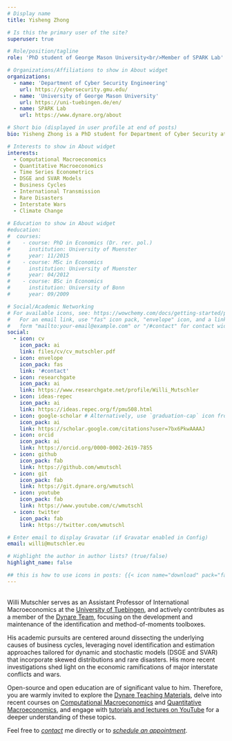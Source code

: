 ```yaml
---
# Display name
title: Yisheng Zhong

# Is this the primary user of the site?
superuser: true

# Role/position/tagline
role: 'PhD student of George Mason University<br/>Member of SPARK Lab'

# Organizations/Affiliations to show in About widget
organizations:
  - name: 'Department of Cyber Security Engineering'
    url: https://cybersecurity.gmu.edu/
  - name: 'University of George Mason University'
    url: https://uni-tuebingen.de/en/
  - name: SPARK Lab
    url: https://www.dynare.org/about

# Short bio (displayed in user profile at end of posts)
bio: Yisheng Zhong is a PhD student for Department of Cyber Security at George Mason University.

# Interests to show in About widget
interests:
  - Computational Macroeconomics
  - Quantitative Macroeconomics
  - Time Series Econometrics
  - DSGE and SVAR Models
  - Business Cycles
  - International Transmission
  - Rare Disasters
  - Interstate Wars
  - Climate Change
  
# Education to show in About widget
#education:
#  courses:
#    - course: PhD in Economics (Dr. rer. pol.)
#      institution: University of Muenster
#      year: 11/2015
#    - course: MSc in Economics
#      institution: University of Muenster
#      year: 04/2012
#    - course: BSc in Economics
#      institution: University of Bonn
#      year: 09/2009

# Social/Academic Networking
# For available icons, see: https://wowchemy.com/docs/getting-started/page-builder/#icons
#   For an email link, use "fas" icon pack, "envelope" icon, and a link in the
#   form "mailto:your-email@example.com" or "/#contact" for contact widget.
social:
  - icon: cv
    icon_pack: ai
    link: files/cv/cv_mutschler.pdf
  - icon: envelope
    icon_pack: fas
    link: '#contact'
  - icon: researchgate
    icon_pack: ai
    link: https://www.researchgate.net/profile/Willi_Mutschler
  - icon: ideas-repec
    icon_pack: ai
    link: https://ideas.repec.org/f/pmu508.html
  - icon: google-scholar # Alternatively, use `graduation-cap` icon from `fas` icon pack
    icon_pack: ai
    link: https://scholar.google.com/citations?user=7bx6PkwAAAAJ
  - icon: orcid
    icon_pack: ai
    link: https://orcid.org/0000-0002-2619-7855
  - icon: github
    icon_pack: fab
    link: https://github.com/wmutschl
  - icon: git
    icon_pack: fab
    link: https://git.dynare.org/wmutschl
  - icon: youtube
    icon_pack: fab
    link: https://www.youtube.com/c/wmutschl
  - icon: twitter
    icon_pack: fab
    link: https://twitter.com/wmutschl

# Enter email to display Gravatar (if Gravatar enabled in Config)
email: willi@mutschler.eu

# Highlight the author in author lists? (true/false)
highlight_name: false

## this is how to use icons in posts: {{< icon name="download" pack="fas" >}}
---
```

</br >Willi Mutschler serves as an Assistant Professor of International Macroeconomics at the [University of Tuebingen](https://uni-tuebingen.de/en/11321), and actively contributes as a member of the [Dynare Team](https://www.dynare.org/about/#team), focusing on the development and maintenance of the identification and method-of-moments toolboxes.

His academic pursuits are centered around dissecting the underlying causes of business cycles, leveraging novel identification and estimation approaches tailored for dynamic and stochastic models (DSGE and SVAR) that incorporate skewed distributions and rare disasters. His more recent investigations shed light on the economic ramifications of major interstate conflicts and wars.

Open-source and open education are of significant value to him. Therefore, you are warmly invited to explore the [Dynare Teaching Materials](dynare), delve into recent courses on [Computational Macroeconomics](https://github.com/wmutschl/Computational-Macroeconomics) and [Quantitative Macroeconomics](https://github.com/wmutschl/Quantitative-Macroeconomics), and engage with [tutorials and lectures on YouTube](https://www.youtube.com/c/wmutschl) for a deeper understanding of these topics.

Feel free to *[contact](#contact)* me directly or to *[schedule an appointment](https://schedule.mutschler.eu)*.
